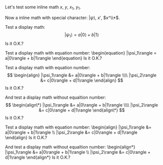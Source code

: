 
Let's test some inline math $x$, $y$, $x_1$, $y_1$.

Now a inline math with special character: $|\psi\rangle$, $x'$, $x^\\*$.

Test a display math:
$$
   |\psi_1\rangle = a|0\rangle + b|1\rangle
$$
Is it O.K.?

Test a display math with equation number:
\begin{equation}
   |\psi_1\rangle = a|0\rangle + b|1\rangle
\end{equation}
Is it O.K.?

Test a display math with equation number:
$$
  \begin{align}
    |\psi_1\rangle &= a|0\rangle + b|1\rangle \\\\
    |\psi_2\rangle &= c|0\rangle + d|1\rangle
  \end{align}
$$
Is it O.K.?

And test a display math without equaltion number:
$$
  \begin{align\*}
    |\psi_1\rangle &= a|0\rangle + b|1\rangle \\\\
    |\psi_2\rangle &= c|0\rangle + d|1\rangle
  \end{align\*}
$$
Is it O.K.?

Test a display math with equation number:
\begin{align}
    |\psi_1\rangle &= a|0\rangle + b|1\rangle \\\\
    |\psi_2\rangle &= c|0\rangle + d|1\rangle
\end{align}
Is it O.K.?

And test a display math without equaltion number:
\begin{align\*}
    |\psi_1\rangle &= a|0\rangle + b|1\rangle \\\\
    |\psi_2\rangle &= c|0\rangle + d|1\rangle
\end{align\*}
Is it O.K.?
